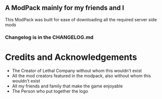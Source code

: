 ## A ModPack mainly for my friends and I
This ModPack was built for ease of downloading all the required server side mods

### Changelog is in the CHANGELOG.md

# Credits and Acknowledgements
* The Creator of Lethal Company without whom this wouldn't exist
* All the mod creators featured in the modpack, also without whom this wouldn't exist
* All my friends and family that make the game enjoyable
* The Person who put together the logo